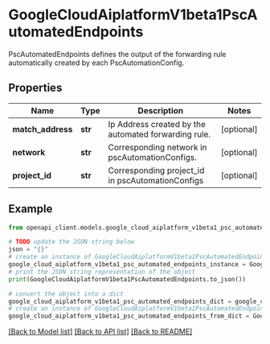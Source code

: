 # GoogleCloudAiplatformV1beta1PscAutomatedEndpoints

PscAutomatedEndpoints defines the output of the forwarding rule automatically created by each PscAutomationConfig.

## Properties

Name | Type | Description | Notes
------------ | ------------- | ------------- | -------------
**match_address** | **str** | Ip Address created by the automated forwarding rule. | [optional] 
**network** | **str** | Corresponding network in pscAutomationConfigs. | [optional] 
**project_id** | **str** | Corresponding project_id in pscAutomationConfigs | [optional] 

## Example

```python
from openapi_client.models.google_cloud_aiplatform_v1beta1_psc_automated_endpoints import GoogleCloudAiplatformV1beta1PscAutomatedEndpoints

# TODO update the JSON string below
json = "{}"
# create an instance of GoogleCloudAiplatformV1beta1PscAutomatedEndpoints from a JSON string
google_cloud_aiplatform_v1beta1_psc_automated_endpoints_instance = GoogleCloudAiplatformV1beta1PscAutomatedEndpoints.from_json(json)
# print the JSON string representation of the object
print(GoogleCloudAiplatformV1beta1PscAutomatedEndpoints.to_json())

# convert the object into a dict
google_cloud_aiplatform_v1beta1_psc_automated_endpoints_dict = google_cloud_aiplatform_v1beta1_psc_automated_endpoints_instance.to_dict()
# create an instance of GoogleCloudAiplatformV1beta1PscAutomatedEndpoints from a dict
google_cloud_aiplatform_v1beta1_psc_automated_endpoints_from_dict = GoogleCloudAiplatformV1beta1PscAutomatedEndpoints.from_dict(google_cloud_aiplatform_v1beta1_psc_automated_endpoints_dict)
```
[[Back to Model list]](../README.md#documentation-for-models) [[Back to API list]](../README.md#documentation-for-api-endpoints) [[Back to README]](../README.md)



